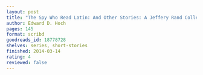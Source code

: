 ```yaml
---
layout: post
title: "The Spy Who Read Latin: And Other Stories: A Jeffery Rand Collection"
author: Edward D. Hoch
pages: 145
format: scribd
goodreads_id: 18778728
shelves: series, short-stories
finished: 2014-03-14
rating: 4
reviewed: false
---
```

